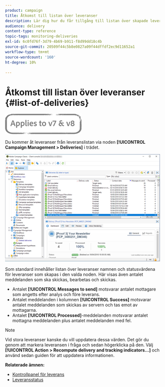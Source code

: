 ```yaml
---
product: campaign
title: Åtkomst till listan över leveranser
description: Lär dig hur du får tillgång till listan över skapade leveranser.
audience: delivery
content-type: reference
topic-tags: monitoring-deliveries
exl-id: 6c0fd76f-3d79-4b69-b911-f8d99dd18c4b
source-git-commit: 20509f44c5b8e0827a09f44dffdf2ec9d11652a1
workflow-type: tm+mt
source-wordcount: '160'
ht-degree: 10%

---
```


# Åtkomst till listan över leveranser {#list-of-deliveries}

![](../../assets/common.svg)

Du kommer åt leveranser från leveranslistan via noden **[!UICONTROL Campaign Management > Deliveries]** i trädet.

![](assets/deliveries-list.png)

Som standard innehåller listan över leveranser namnen och statusvärdena för leveranser som skapas i den valda noden. Här visas även antalet meddelanden som ska skickas, bearbetas och skickas.

* Antalet **[!UICONTROL Messages to send]** motsvarar antalet mottagare som angetts efter analys och före leverans.
* Antalet meddelanden i kolumnen **[!UICONTROL Success]** motsvarar antalet meddelanden som skickas av servern och tas emot av mottagarna.
* Antalet **[!UICONTROL Processed]**-meddelanden motsvarar antalet mottagna meddelanden plus antalet meddelanden med fel.

>[!NOTE]
>
>Vid stora leveranser kanske du vill uppdatera dessa värden. Det gör du genom att markera leveransen i fråga och sedan högerklicka på den. Välj **[!UICONTROL Action > Recompute delivery and tracking indicators...]** och använd sedan guiden för att uppdatera informationen.

**Relaterade ämnen:**

* [Kontrollpanel för leverans](delivery-dashboard.md)
* [Leveransstatus](delivery-statuses.md)
